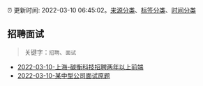 :alarm_clock: 更新时间: 2022-03-10 06:45:02。[来源分类](../README.md)、[标签分类](../TAGS.md)、[时间分类](../TIMELINE.md)

## 招聘面试


> 关键字：`招聘`、`面试`



- [2022-03-10-上海-碳衡科技招聘两年以上前端](https://www.v2ex.com/t/839402) 
- [2022-03-10-某中型公司面试原题](https://toutiao.io/k/k46pzgf) 